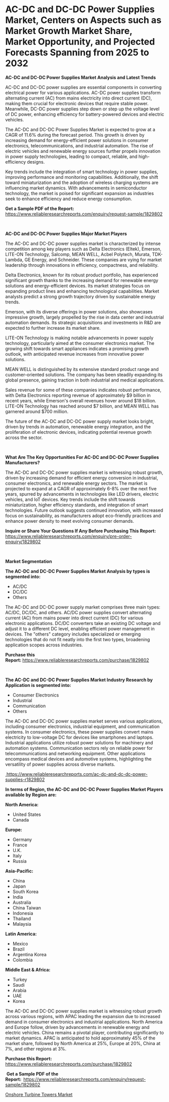 <p><h1>AC-DC and DC-DC Power Supplies Market, Centers on Aspects such as Market Growth Market Share, Market Opportunity, and Projected Forecasts Spanning from 2025 to 2032</h1></p><p><strong>AC-DC and DC-DC Power Supplies Market Analysis and Latest Trends</strong></p>
<p><p>AC-DC and DC-DC power supplies are essential components in converting electrical power for various applications. AC-DC power supplies transform alternating current (AC) from mains electricity into direct current (DC), making them crucial for electronic devices that require stable power. Meanwhile, DC-DC power supplies step down or step up the voltage level of DC power, enhancing efficiency for battery-powered devices and electric vehicles.</p><p>The AC-DC and DC-DC Power Supplies Market is expected to grow at a CAGR of 11.6% during the forecast period. This growth is driven by increasing demand for energy-efficient power solutions in consumer electronics, telecommunications, and industrial automation. The rise of electric vehicles and renewable energy sources further propels innovation in power supply technologies, leading to compact, reliable, and high-efficiency designs. </p><p>Key trends include the integration of smart technology in power supplies, improving performance and monitoring capabilities. Additionally, the shift toward miniaturization and the adoption of wireless charging systems are influencing market dynamics. With advancements in semiconductor technology, the market is poised for significant expansion as industries seek to enhance efficiency and reduce energy consumption.</p></p>
<p><strong>Get a Sample PDF of the Report:&nbsp;</strong> <a href="https://www.reliableresearchreports.com/enquiry/request-sample/1829802?utm_campaign=2657&utm_medium=2&utm_source=Github&utm_content=ia&utm_term=07042025&utm_id=ac-dc-and-dc-dc-power-supplies">https://www.reliableresearchreports.com/enquiry/request-sample/1829802</a></p>
<p>&nbsp;</p>
<p><strong>AC-DC and DC-DC Power Supplies Major Market Players</strong></p>
<p><p>The AC-DC and DC-DC power supplies market is characterized by intense competition among key players such as Delta Electronics (Eltek), Emerson, LITE-ON Technology, Salcomp, MEAN WELL, Acbel Polytech, Murata, TDK-Lambda, GE Energy, and Schneider. These companies are vying for market leadership through innovations in efficiency, compactness, and reliability.</p><p>Delta Electronics, known for its robust product portfolio, has experienced significant growth thanks to the increasing demand for renewable energy solutions and energy-efficient devices. Its market strategies focus on expanding product lines and enhancing technological capabilities. Market analysts predict a strong growth trajectory driven by sustainable energy trends.</p><p>Emerson, with its diverse offerings in power solutions, also showcases impressive growth, largely propelled by the rise in data center and industrial automation demands. Its strategic acquisitions and investments in R&D are expected to further increase its market share.</p><p>LITE-ON Technology is making notable advancements in power supply technology, particularly aimed at the consumer electronics market. The growing shift towards smart appliances indicates a promising growth outlook, with anticipated revenue increases from innovative power solutions.</p><p>MEAN WELL is distinguished by its extensive standard product range and customer-oriented solutions. The company has been steadily expanding its global presence, gaining traction in both industrial and medical applications.</p><p>Sales revenue for some of these companies indicates robust performance, with Delta Electronics reporting revenue of approximately $9 billion in recent years, while Emerson's overall revenues hover around $18 billion. LITE-ON Technology has reached around $7 billion, and MEAN WELL has garnered around $700 million. </p><p>The future of the AC-DC and DC-DC power supply market looks bright, driven by trends in automation, renewable energy integration, and the proliferation of electronic devices, indicating potential revenue growth across the sector.</p></p>
<p>&nbsp;</p>
<p><strong>What Are The Key Opportunities For AC-DC and DC-DC Power Supplies Manufacturers?</strong></p>
<p><p>The AC-DC and DC-DC power supplies market is witnessing robust growth, driven by increasing demand for efficient energy conversion in industrial, consumer electronics, and renewable energy sectors. The market is projected to expand at a CAGR of approximately 6-8% over the next five years, spurred by advancements in technologies like LED drivers, electric vehicles, and IoT devices. Key trends include the shift towards miniaturization, higher efficiency standards, and integration of smart technologies. Future outlook suggests continued innovation, with increased focus on sustainability, as manufacturers adopt eco-friendly practices and enhance power density to meet evolving consumer demands.</p></p>
<p><strong>Inquire or Share Your Questions If Any Before Purchasing This Report:</strong> <a href="https://www.reliableresearchreports.com/enquiry/pre-order-enquiry/1829802?utm_campaign=2657&utm_medium=2&utm_source=Github&utm_content=ia&utm_term=07042025&utm_id=ac-dc-and-dc-dc-power-supplies">https://www.reliableresearchreports.com/enquiry/pre-order-enquiry/1829802</a></p>
<p>&nbsp;</p>
<p><strong>Market Segmentation</strong></p>
<p><strong>The AC-DC and DC-DC Power Supplies Market Analysis by types is segmented into:</strong></p>
<p><ul><li>AC/DC</li><li>DC/DC</li><li>Others</li></ul></p>
<p><p>The AC-DC and DC-DC power supply market comprises three main types: AC/DC, DC/DC, and others. AC/DC power supplies convert alternating current (AC) from mains power into direct current (DC) for various electronic applications. DC/DC converters take an existing DC voltage and adjust it to a different DC level, enabling efficient power management in devices. The "others" category includes specialized or emerging technologies that do not fit neatly into the first two types, broadening application scopes across industries.</p></p>
<p><strong>Purchase this Report:&nbsp;</strong><a href="https://www.reliableresearchreports.com/purchase/1829802?utm_campaign=2657&utm_medium=2&utm_source=Github&utm_content=ia&utm_term=07042025&utm_id=ac-dc-and-dc-dc-power-supplies">https://www.reliableresearchreports.com/purchase/1829802</a></p>
<p>&nbsp;</p>
<p><strong>The AC-DC and DC-DC Power Supplies Market Industry Research by Application is segmented into:</strong></p>
<p><ul><li>Consumer Electronics</li><li>Industrial</li><li>Communication</li><li>Others</li></ul></p>
<p><p>The AC-DC and DC-DC power supplies market serves various applications, including consumer electronics, industrial equipment, and communication systems. In consumer electronics, these power supplies convert mains electricity to low-voltage DC for devices like smartphones and laptops. Industrial applications utilize robust power solutions for machinery and automation systems. Communication sectors rely on reliable power for telecommunications and networking equipment. Other applications encompass medical devices and automotive systems, highlighting the versatility of power supplies across diverse markets.</p></p>
<p><a href="https://www.reliableresearchreports.com/ac-dc-and-dc-dc-power-supplies-r1829802?utm_campaign=2657&utm_medium=2&utm_source=Github&utm_content=ia&utm_term=07042025&utm_id=ac-dc-and-dc-dc-power-supplies">&nbsp;https://www.reliableresearchreports.com/ac-dc-and-dc-dc-power-supplies-r1829802</a></p>
<p><strong>In terms of Region, the AC-DC and DC-DC Power Supplies Market Players available by Region are:</strong></p>
<p>
    <p> <strong> North America: </strong>
        <ul>
            <li>United States</li>
            <li>Canada</li>
        </ul>
        </p> 
    <p> <strong> Europe: </strong>
        <ul>
            <li>Germany</li>
            <li>France</li>
            <li>U.K.</li>
            <li>Italy</li>
            <li>Russia</li>
        </ul>
        </p> 
    <p> <strong> Asia-Pacific: </strong>
        <ul>
            <li>China</li>
            <li>Japan</li>
            <li>South Korea</li>
            <li>India</li>
            <li>Australia</li>
            <li>China Taiwan</li>
            <li>Indonesia</li>
            <li>Thailand</li>
            <li>Malaysia</li>
        </ul>
        </p> 
    <p> <strong> Latin America: </strong>
        <ul>
            <li>Mexico</li>
            <li>Brazil</li>
            <li>Argentina Korea</li>
            <li>Colombia</li>
        </ul>
        </p> 
    <p> <strong> Middle East & Africa: </strong>
        <ul>
            <li>Turkey</li>
            <li>Saudi</li>
            <li>Arabia</li>
            <li>UAE</li>
            <li>Korea</li>
        </ul>
    </p>
    </p>
<p><p>The AC-DC and DC-DC power supplies market is witnessing robust growth across various regions, with APAC leading the expansion due to increased demand in consumer electronics and industrial applications. North America and Europe follow, driven by advancements in renewable energy and electric vehicles. China remains a pivotal player, contributing significantly to market dynamics. APAC is anticipated to hold approximately 45% of the market share, followed by North America at 25%, Europe at 20%, China at 7%, and other regions at 3%.</p></p>
<p><strong>Purchase this Report: </strong><a href="https://www.reliableresearchreports.com/purchase/1829802?utm_campaign=2657&utm_medium=2&utm_source=Github&utm_content=ia&utm_term=07042025&utm_id=ac-dc-and-dc-dc-power-supplies">https://www.reliableresearchreports.com/purchase/1829802</a></p>
<p>&nbsp;<strong>Get a Sample PDF of the Report:&nbsp;&nbsp;</strong><a href="https://www.reliableresearchreports.com/enquiry/request-sample/1829802?utm_campaign=2657&utm_medium=2&utm_source=Github&utm_content=ia&utm_term=07042025&utm_id=ac-dc-and-dc-dc-power-supplies">https://www.reliableresearchreports.com/enquiry/request-sample/1829802</a></p>
<p><strong></strong></p>
<p><p><a href="https://github.com/waverlyam689/Market-Research-Report-List-1/blob/main/onshore-turbine-towers-market.md?utm_campaign=2657&utm_medium=2&utm_source=Github&utm_content=ia&utm_term=07042025&utm_id=ac-dc-and-dc-dc-power-supplies">Onshore Turbine Towers Market</a></p></p>